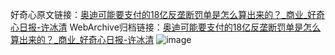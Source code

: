 好奇心原文链接：[奥迪可能要支付的18亿反垄断罚单是怎么算出来的？_商业_好奇心日报-许冰清](https://www.qdaily.com/articles/1854.html)
WebArchive归档链接：[奥迪可能要支付的18亿反垄断罚单是怎么算出来的？_商业_好奇心日报-许冰清](http://web.archive.org/web/20190623150048/https://www.qdaily.com/articles/1854.html)
![image](http://ww3.sinaimg.cn/large/007d5XDply1g3v63jey0ej30u05elkjl)